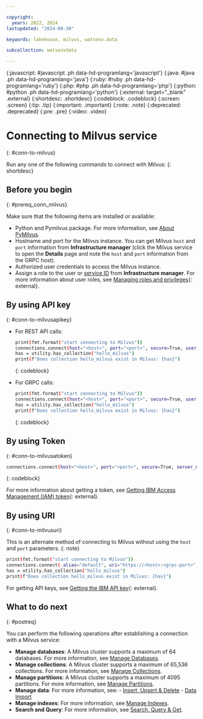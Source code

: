 ```yaml
---

copyright:
  years: 2022, 2024
lastupdated: "2024-09-30"

keywords: lakehouse, milvus, watsonx.data

subcollection: watsonxdata

---
```


{:javascript: #javascript .ph data-hd-programlang='javascript'}
{:java: #java .ph data-hd-programlang='java'}
{:ruby: #ruby .ph data-hd-programlang='ruby'}
{:php: #php .ph data-hd-programlang='php'}
{:python: #python .ph data-hd-programlang='python'}
{:external: target="_blank" .external}
{:shortdesc: .shortdesc}
{:codeblock: .codeblock}
{:screen: .screen}
{:tip: .tip}
{:important: .important}
{:note: .note}
{:deprecated: .deprecated}
{:pre: .pre}
{:video: .video}

# Connecting to Milvus service
{: #conn-to-milvus}

Run any one of the following commands to connect with Milvus:
{: shortdesc}

## Before you begin
{: #prereq_conn_milvus}

Make sure that the following items are installed or available:

- Python and Pymilvus package. For more information, see [About PyMilvus](https://milvus.io/api-reference/pymilvus/v2.4.x/About.md).
- Hostname and port for the Milvus instance. You can get Milvus `host` and `port` information from **Infrastructure manager** (click the Milvus service to open the **Details** page and note the `host` and `port` information from the GRPC host).
- Authorized user credentials to access the Milvus instance.
- Assign a role to the user or [service ID](https://cloud.ibm.com/docs/account?topic=account-serviceids&interface=ui) from **Infrastructure manager**. For more information about user roles, see [Managing roles and privileges]({{site.data.keyword.ref-role_priv-link}}#milvus){: external}.

## By using API key
{: #conn-to-milvusapikey}

- For REST API calls:

    ```bash
    print(fmt.format("start connecting to Milvus"))
    connections.connect(host="<host>", port="<port>", secure=True, user="apikey", password="<api-key>")
    has = utility.has_collection("hello_milvus")
    print(f"Does collection hello_milvus exist in Milvus: {has}")
    ```
    {: codeblock}

- For GRPC calls:

    ```bash
    print(fmt.format("start connecting to Milvus"))
    connections.connect(host="<host>", port="<port>", secure=True, user="ibmlhapikey", password="<api-key>")
    has = utility.has_collection("hello_milvus")
    print(f"Does collection hello_milvus exist in Milvus: {has}")
    ```
    {: codeblock}

## By using Token
{: #conn-to-milvusatoken}

```bash
connections.connect(host="<host>", port="<port>", secure=True, server_name="localhost", user="ibmlhtoken", password="<token>")
```
{: codeblock}

For more information about getting a token, see [Getting IBM Access Management (IAM) token]({{site.data.keyword.ref-con-presto-serv-link}}#get-ibmiam-token){: external}.

## By using URI
{: #conn-to-milvusuri}

This is an alternate method of connecting to Milvus without using the `host` and `port` parameters.
{: note}

```bash
print(fmt.format("start connecting to Milvus"))
connections.connect( alias="default", uri="https://<host>:<grpc-port>", user = "ibmlhtoken", password = "token" )
has = utility.has_collection("hello_milvus")
print(f"Does collection hello_milvus exist in Milvus: {has}")
```
For getting API keys, see [Getting the IBM API key]({{site.data.keyword.ref-con-presto-serv-link}}#get-api-iam-token){: external}.

## What to do next
{: #postreq}

You can perform the following operations after establishing a connection with a Milvus service:

- **Manage databases**: A Milvus cluster supports a maximum of 64 databases. For more information, see [Manage Databases](https://milvus.io/docs/manage_databases.md).
- **Manage collections**: A Milvus cluster supports a maximum of 65,536 collections. For more information, see [Manage Collections](https://milvus.io/docs/manage-collections.md#Manage-Collections).
- **Manage partitions**: A Milvus cluster supports a maximum of 4095 partitions. For more information, see [Manage Partitions](https://milvus.io/docs/manage-partitions.md#Manage-Partitions).
- **Manage data**: For more information, see:
      - [Insert, Upsert & Delete](https://milvus.io/docs/insert-update-delete.md)
      - [Data Import](https://milvus.io/docs/prepare-source-data.md)
- **Manage indexes**: For more information, see [Manage Indexes](https://milvus.io/docs/index-vector-fields.md?tab=floating).
- **Search and Query**: For more information, see [Search, Query & Get](https://milvus.io/docs/single-vector-search.md).
